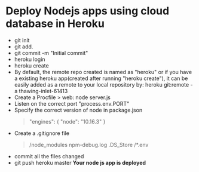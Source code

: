 # Deploy Nodejs apps using cloud database in Heroku
- git init
- git add.
- git commit -m "Initial commit"
- heroku login
- heroku create
- By default, the remote repo created is named as "heroku"
or if you have a existing heroku app(created after running "heroku create"), it can be easily added as a remote to your local repository by:
heroku git:remote -a thawing-inlet-61413
- Create a Procfile >  web: node server.js
- Listen on the correct port "process.env.PORT"
- Specify the correct version of node in package.json
    > "engines": {
        "node": "10.16.3"
    }
- Create a .gitignore file
    > /node_modules
    npm-debug.log
    .DS_Store
    /*.env
- commit all the files changed 
- git push heroku master
**Your node js app is deployed**